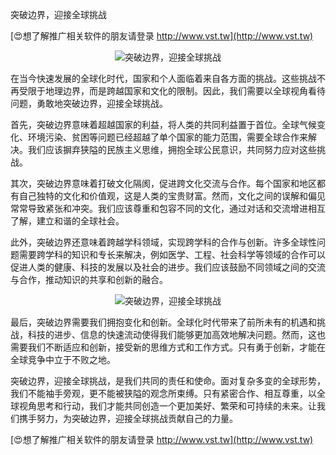 突破边界，迎接全球挑战

[😍想了解推广相关软件的朋友请登录 http://www.vst.tw](http://www.vst.tw)

 <center><img src="https://vst.tw/MP4/tuiguang/png/4.png" alt="突破边界，迎接全球挑战"></center>

在当今快速发展的全球化时代，国家和个人面临着来自各方面的挑战。这些挑战不再受限于地理边界，而是跨越国家和文化的限制。因此，我们需要以全球视角看待问题，勇敢地突破边界，迎接全球挑战。

首先，突破边界意味着超越国家的利益，将人类的共同利益置于首位。全球气候变化、环境污染、贫困等问题已经超越了单个国家的能力范围，需要全球合作来解决。我们应该摒弃狭隘的民族主义思维，拥抱全球公民意识，共同努力应对这些挑战。

其次，突破边界意味着打破文化隔阂，促进跨文化交流与合作。每个国家和地区都有自己独特的文化和价值观，这是人类的宝贵财富。然而，文化之间的误解和偏见常常导致紧张和冲突。我们应该尊重和包容不同的文化，通过对话和交流增进相互了解，建立和谐的全球社会。

此外，突破边界还意味着跨越学科领域，实现跨学科的合作与创新。许多全球性问题需要跨学科的知识和专长来解决，例如医学、工程、社会科学等领域的合作可以促进人类的健康、科技的发展以及社会的进步。我们应该鼓励不同领域之间的交流与合作，推动知识的共享和创新的融合。

 <center><img src="https://vst.tw/MP4/tuiguang/png/4.png" alt="突破边界，迎接全球挑战"></center>

最后，突破边界需要我们拥抱变化和创新。全球化时代带来了前所未有的机遇和挑战，科技的进步、信息的快速流动使得我们能够更加高效地解决问题。然而，这也需要我们不断适应和创新，接受新的思维方式和工作方式。只有勇于创新，才能在全球竞争中立于不败之地。

突破边界，迎接全球挑战，是我们共同的责任和使命。面对复杂多变的全球形势，我们不能袖手旁观，更不能被狭隘的观念所束缚。只有紧密合作、相互尊重，以全球视角思考和行动，我们才能共同创造一个更加美好、繁荣和可持续的未来。让我们携手努力，为突破边界，迎接全球挑战贡献自己的力量。

[😍想了解推广相关软件的朋友请登录 http://www.vst.tw](http://www.vst.tw)



